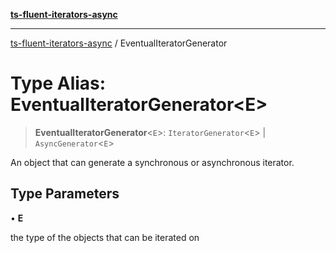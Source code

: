 [**ts-fluent-iterators-async**](../README.md)

---

[ts-fluent-iterators-async](../README.md) / EventualIteratorGenerator

# Type Alias: EventualIteratorGenerator\<E\>

> **EventualIteratorGenerator**\<`E`\>: `IteratorGenerator`\<`E`\> \| `AsyncGenerator`\<`E`\>

An object that can generate a synchronous or asynchronous iterator.

## Type Parameters

• **E**

the type of the objects that can be iterated on
